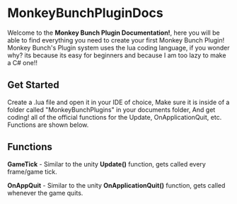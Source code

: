 # MonkeyBunchPluginDocs
Welcome to the **Monkey Bunch Plugin Documentation!**, here you will be able to find everything you need to create your first Monkey Bunch Plugin!
Monkey Bunch's Plugin system uses the lua coding language, if you wonder why? its because its easy for beginners and because I am too lazy to make a C# one!!

## Get Started
Create a .lua file and open it in your IDE of choice, Make sure it is inside of a folder called "MonkeyBunchPlugins" in your documents folder, And get coding! all of the official functions for the Update, OnApplicationQuit, etc. Functions are shown below.

## Functions
**GameTick** - Similar to the unity **Update()** function, gets called every frame/game tick.

**OnAppQuit** - Similar to the unity **OnApplicationQuit()** function, gets called whenever the game quits.
